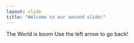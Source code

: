 ```yaml
---
layout: slide
title: "Welcome to our second slide!"
---
```

The World is boom
Use the left arrow to go back!
